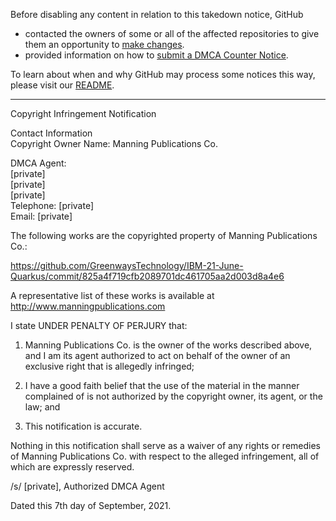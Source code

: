 Before disabling any content in relation to this takedown notice, GitHub
- contacted the owners of some or all of the affected repositories to give them an opportunity to [make changes](https://docs.github.com/en/github/site-policy/dmca-takedown-policy#a-how-does-this-actually-work).
- provided information on how to [submit a DMCA Counter Notice](https://docs.github.com/en/articles/guide-to-submitting-a-dmca-counter-notice).

To learn about when and why GitHub may process some notices this way, please visit our [README](https://github.com/github/dmca/blob/master/README.md).

---

Copyright Infringement Notification

Contact Information  
Copyright Owner Name: Manning Publications Co.  

DMCA Agent:  
[private]  
[private]  
[private]  
Telephone: [private]  
Email: [private]

The following works are the copyrighted property of Manning Publications Co.:

https://github.com/GreenwaysTechnology/IBM-21-June-Quarkus/commit/825a4f719cfb2089701dc461705aa2d003d8a4e6

A representative list of these works is available at
http://www.manningpublications.com

I state UNDER PENALTY OF PERJURY that:

1. Manning Publications Co. is the owner of the works described above, and I am its agent authorized to act on behalf of the owner of an exclusive right that is allegedly infringed;

2. I have a good faith belief that the use of the material in the manner complained of is not authorized by the copyright owner, its agent, or the law; and

3. This notification is accurate.

Nothing in this notification shall serve as a waiver of any rights or remedies of Manning Publications Co. with respect to the alleged infringement, all of which are expressly reserved.

/s/ [private], Authorized DMCA Agent

Dated this 7th day of September, 2021.
